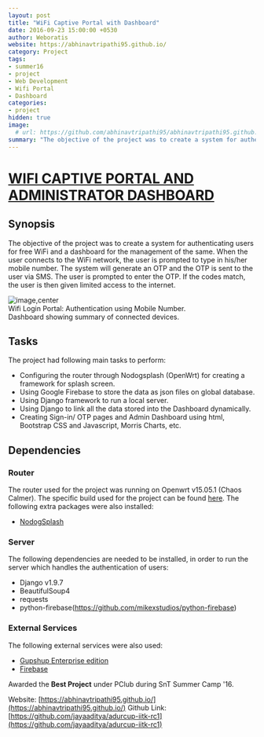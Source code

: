 ```yaml
---
layout: post
title: "WiFi Captive Portal with Dashboard"
date: 2016-09-23 15:00:00 +0530
author: Weboratis
website: https://abhinavtripathi95.github.io/
category: Project
tags:
- summer16
- project
- Web Development
- Wifi Portal
- Dashboard
categories:
- project
hidden: true  
image:
  # url: https://github.com/abhinavtripathi95/abhinavtripathi95.github.io/blob/master/tiltviewer/imgs/w2.jpeg
summary: "The objective of the project was to create a system for authenticating users for free WiFi and a dashboard for the management of the same."
---
```


# [WIFI CAPTIVE PORTAL AND ADMINISTRATOR DASHBOARD](https://abhinavtripathi95.github.io/)

## Synopsis
The objective of the project was to create a system for authenticating users for free WiFi and a dashboard for the management of the same.
When the user connects to the WiFi network, the user is prompted to type in his/her mobile number. The system will generate an OTP and the OTP is sent to the user via SMS. The user is prompted to enter the OTP. If the codes match, the user is then given limited access to the internet.


![image,center](https://cdn-media-1.freecodecamp.org/pclub-website/images/1*4fjLFJXN544emyaBHxpTuw.png)
<br>Wifi Login Portal: Authentication using Mobile Number.
<br>Dashboard showing summary of connected devices.
## Tasks
The project had following main tasks to perform:
* Configuring the router through Nodogsplash (OpenWrt) for creating a framework for splash screen.
* Using Google Firebase to store the data as json files on global database.
* Using Django framework to run a local server.
* Using Django to link all the data stored into the Dashboard dynamically.
* Creating Sign-in/ OTP pages and Admin Dashboard using html, Bootstrap CSS and Javascript, Morris Charts, etc.

## Dependencies
### Router
The router used for the project was running on Openwrt v15.05.1 (Chaos Calmer). The specific build used for the project can be found [here](https://downloads.openwrt.org/snapshots/trunk/ar71xx/generic/openwrt-ar71xx-generic-tl-wr740n-v5-squashfs-factory.bin). The following extra packages were also installed:
* [NodogSplash](https://wiki.openwrt.org/doc/howto/wireless.hotspot.nodogsplash)

### Server
The following dependencies are needed to be installed, in order to run the server which handles the authentication of users:
* Django v1.9.7
* BeautifulSoup4
* requests
* python-firebase(https://github.com/mikexstudios/python-firebase)

### External Services
The following external services were also used:
* [Gupshup Enterprise edition](http://enterprise.smsgupshup.com/)
* [Firebase](https://firebase.google.com/)

Awarded the **Best Project** under PClub during SnT Summer Camp '16.

Website: [https://abhinavtripathi95.github.io/](https://abhinavtripathi95.github.io/)
Github Link: [https://github.com/jayaaditya/adurcup-iitk-rc1](https://github.com/jayaaditya/adurcup-iitk-rc1)
